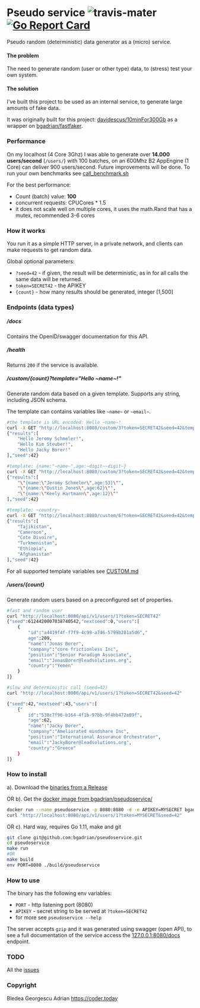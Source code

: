 # Pseudo service ![travis-mater](https://travis-ci.com/bgadrian/pseudoservice.svg?branch=master) [![Go Report Card](https://goreportcard.com/badge/github.com/bgadrian/pseudoservice)](https://goreportcard.com/report/github.com/bgadrian/pseudoservice)

Pseudo random (deterministic) data generator as a (micro) service.

#### The problem
The need to generate random (user or other type) data, to (stress) test your own system. 

#### The solution
I've built this project to be used as an internal service, to generate large amounts of fake data.

It was originally built for this project: [davidescus/10minFor300Gb](https://github.com/davidescus/10minFor300Gb) as a wrapper on [bgadrian/fastfaker](https://github.com/bgadrian/gofakeit).

### Performance 
 
On my localhost (4 Core 3Ghz) I was able to generate over **14.000 users/second** (`/users/`) with 100 batches, on an 600Mhz B2 AppEngine (1 Core) can deliver 900 users/second. 
Future improvements will be done. To run your own benchmarks see [call_benchmark.sh](./call_benchmark.sh)

For the best performance: 
* Count (batch) value: **100**
* concurrent requests: CPUCores * 1.5
* it does not scale well on multiple cores, it uses the math.Rand that has a mutex, recommended 3-6 cores

### How it works

You run it as a simple HTTP server, in a private network, and clients can make requests to get random data. 

Global optional parameters:
* `?seed=42` - if given, the result will be deterministic, as in for all calls the same data will be returned.
* `token=SECRET42` - the APIKEY
* `{count}` - how many results should be generated, integer [1,500]

### Endpoints (data types)

##### /docs 
Contains the OpenID/swagger documentation for this API.

##### /health
Returns `200` if the service is available.

##### /custom/{count}?template="Hello &#126;name&#126;!"
Generate random data based on a given template. Supports any string, including JSON schema.

The template can contains variables like `~name~` or `~email~`. 

```bash
#the template is URL encoded: Hello ~name~!
curl -X GET "http://localhost:8080/custom/3?token=SECRET42&seed=42&template=Hello%20~name~%21"
{"results":[
    "Hello Jeromy Schmeler!",
    "Hello Kim Steuber!",
    "Hello Jacky Borer!"
],"seed":42}

#template: {name:"~name~",age:~digit~~digit~}
curl -X GET "http://localhost:8080/custom/3?token=SECRET42&seed=42&template=%22%7Bname%3A%22~name~%22%2Cage%3A~digit~%7D%22"
{"results":[
    "\"{name:\"Jeromy Schmeler\",age:53}\"",
    "\"{name:\"Dustin Jones\",age:62}\"",
    "\"{name:\"Keely Hartmann\",age:12}\""
],"seed":42}

#template: ~country~
curl -X GET "http://localhost:8080/custom/6?token=SECRET42&seed=42&template=~country~"
{"results":[
    "Tajikistan",
    "Cameroon",
    "Cote Divoire",
    "Turkmenistan",
    "Ethiopia",
    "Afghanistan"
],"seed":42}

``` 
For all supported template variables see [CUSTOM.md](./CUSTOM.md)

##### /users/{count}
Generate random users based on a preconfigured set of properties.
```bash
#fast and random user
curl "http://localhost:8080/api/v1/users/1?token=SECRET42"
{"seed":6124420007038740542,"nextseed":0,"users":[
    {
        "id":"a4419f4f-f7f9-4c99-a746-5799b281a5d6","
        age":209,
        "name":"Jonas Borer",
        "company":"core frictionless Inc",
        "position":"Senior Paradigm Associate",
        "email":"JonasBorer@leadsolutions.org",
        "country":"Yemen"
    }
]}

#slow and deterministic call (seed=42)
curl "http://localhost:8080/api/v1/users/1?token=SECRET42&seed=42"

{"seed":42,"nextseed":43,"users":[
    {"
        id":"538c7f96-b164-4f1b-97bb-9f4bb472e89f",
        "age":62,
        "name":"Jacky Borer",
        "company":"Ameliorated mindshare Inc",
        "position":"International Assurance Orchestrator",
        "email":"JackyBorer@leadsolutions.org",
        "country":"Greece"
    }
]}
```

### How to install

a). Download the [binaries from a Release](https://github.com/bgadrian/pseudoservice/releases)

OR b). Get the [docker image from bgadrian/pseudoservice/](https://hub.docker.com/r/bgadrian/pseudoservice/)
```bash
docker run --name pseudoservice -p 8080:8080 -d -e APIKEY=MYSECRET bgadrian/pseudoservice
curl "http://localhost:8080/api/v1/users/1?token=MYSECRET&seed=42"

```

OR c). Hard way, requires Go 1.11, make and git
```bash
git clone git@github.com:bgadrian/pseudoservice.git
cd pseudoservice
make run
#OR
make build
env PORT=8080 ./build/pseudoservice
```

### How to use

The binary has the following env variables:
* `PORT` - http listening port (8080)
* `APIKEY` - secret string to be served at `?token=SECRET42` 
* for more see `pseudoservice --help`

The server accepts `gzip` and it was generated using swagger (open API), to see a full documentation of the service access the [127.0.0.1:8080/docs](http://127.0.0.1:8080/docs) endpoint.

### TODO
All the [issues](https://github.com/bgadrian/pseudoservice/issues)

### Copyright
Bledea Georgescu Adrian https://coder.today

